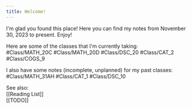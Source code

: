 ```yaml
---  
title: Welcome!  
---  
```

  
I'm glad you found this place! Here you can find my notes from November 30, 2023 to present. Enjoy!  
  
Here are some of the classes that I'm currently taking:  
#Class/MATH_20C #Class/MATH_20D  #Class/DSC_20  #Class/CAT_2 #Class/COGS_9  
  
I also have some notes (incomplete, unplanned) for my past classes:  
#Class/MATH_31AH #Class/CAT_1 #Class/DSC_10  
  
See also:  
[[Reading List]]  
[[TODO]]  
